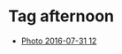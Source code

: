 <!--
title: Tag afternoon
date: 2020-06-28T14:43:49.424Z
tags:
-->
# Tag afternoon

 * [Photo 2016-07-31 12](148243847377.md)
